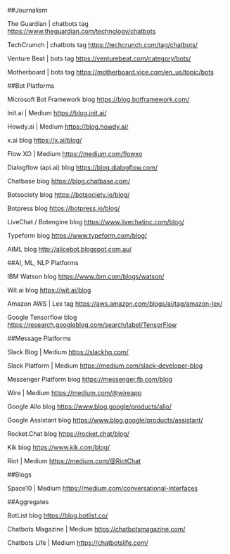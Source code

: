 ##Journalism

The Guardian | chatbots tag
https://www.theguardian.com/technology/chatbots

TechCrumch | chatbots tag
https://techcrunch.com/tag/chatbots/

Venture Beat | bots tag
https://venturebeat.com/category/bots/

Motherboard | bots tag
https://motherboard.vice.com/en_us/topic/bots

##Bot Platforms

Microsoft Bot Framework blog
https://blog.botframework.com/

Init.ai | Medium
https://blog.init.ai/

Howdy.ai | Medium
https://blog.howdy.ai/

x.ai blog
https://x.ai/blog/

Flow XO | Medium
https://medium.com/flowxo

Dialogflow (api.ai) blog
https://blog.dialogflow.com/

Chatbase blog
https://blog.chatbase.com/

Botsociety blog
https://botsociety.io/blog/

Botpress blog
https://botpress.io/blog/

LiveChat / Botengine blog
https://www.livechatinc.com/blog/

Typeform blog
https://www.typeform.com/blog/

AIML blog
http://alicebot.blogspot.com.au/

##AI, ML, NLP Platforms

IBM Watson blog
https://www.ibm.com/blogs/watson/

Wit.ai blog
https://wit.ai/blog

Amazon AWS | Lex tag
https://aws.amazon.com/blogs/ai/tag/amazon-lex/

Google Tensorflow blog
https://research.googleblog.com/search/label/TensorFlow

##Message Platforms

Slack Blog | Medium
https://slackhq.com/

Slack Platform | Medium
https://medium.com/slack-developer-blog

Messenger Platform blog
https://messenger.fb.com/blog

Wire | Medium
https://medium.com/@wireapp

Google Allo blog
https://www.blog.google/products/allo/

Google Assistant blog
https://www.blog.google/products/assistant/

Rocket.Chat blog
https://rocket.chat/blog/

Kik blog
https://www.kik.com/blog/

Riot | Medium
https://medium.com/@RiotChat

##Blogs

Space10 | Medium
https://medium.com/conversational-interfaces

##Aggregates

BotList blog
https://blog.botlist.co/

Chatbots Magazine | Medium
https://chatbotsmagazine.com/

Chatbots Life | Medium
https://chatbotslife.com/

